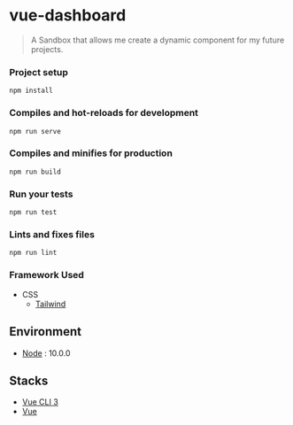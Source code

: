 # vue-dashboard

> A Sandbox that allows me create a dynamic component for my future projects.

### Project setup
```
npm install
```

### Compiles and hot-reloads for development
```
npm run serve
```

### Compiles and minifies for production
```
npm run build
```

### Run your tests
```
npm run test
```

### Lints and fixes files
```
npm run lint
```

### Framework Used

* CSS
    * [Tailwind](http://tailwindcss.com)

## Environment

* [Node](https://nodejs.org/en/) : 10.0.0

## Stacks

* [Vue CLI 3](https://github.com/vuejs/vue-cli)
* [Vue](https://vuejs.org/)